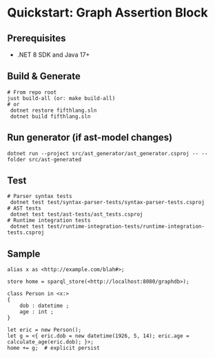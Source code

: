 # Quickstart: Graph Assertion Block

## Prerequisites
- .NET 8 SDK and Java 17+

## Build & Generate
```fish
# From repo root
just build-all (or: make build-all)
# or
 dotnet restore fifthlang.sln
 dotnet build fifthlang.sln
```

## Run generator (if ast-model changes)
```fish
dotnet run --project src/ast_generator/ast_generator.csproj -- --folder src/ast-generated
```

## Test
```fish
# Parser syntax tests
 dotnet test test/syntax-parser-tests/syntax-parser-tests.csproj
# AST tests
 dotnet test test/ast-tests/ast_tests.csproj
# Runtime integration tests
 dotnet test test/runtime-integration-tests/runtime-integration-tests.csproj
```

## Sample
```fifth
alias x as <http://example.com/blah#>;

store home = sparql_store(<http://localhost:8080/graphdb>);

class Person in <x:>
{
    dob : datetime ;
    age : int ;
}

let eric = new Person();
let g = <{ eric.dob = new datetime(1926, 5, 14); eric.age = calculate_age(eric.dob); }>;
home += g;  # explicit persist
```
